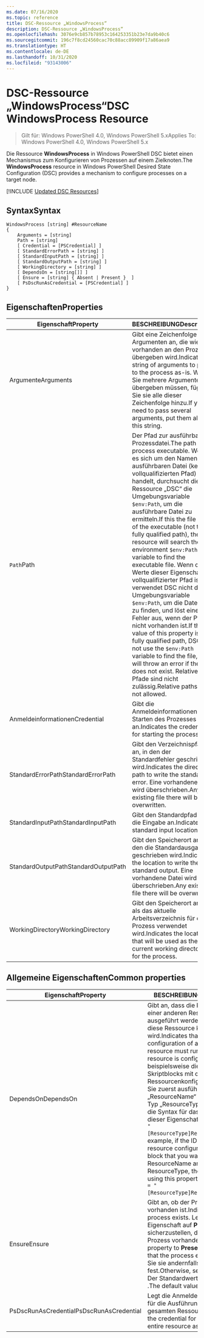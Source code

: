 ```yaml
---
ms.date: 07/16/2020
ms.topic: reference
title: DSC-Ressource „WindowsProcess“
description: DSC-Ressource „WindowsProcess“
ms.openlocfilehash: 3076e9cb857b78953c164253351b23e7da9b40c6
ms.sourcegitcommit: 196c7f8cd24560cac70c88acc89909f17a86aea9
ms.translationtype: HT
ms.contentlocale: de-DE
ms.lasthandoff: 10/31/2020
ms.locfileid: "93143006"
---
```

# <a name="dsc-windowsprocess-resource"></a><span data-ttu-id="1daf6-103">DSC-Ressource „WindowsProcess“</span><span class="sxs-lookup"><span data-stu-id="1daf6-103">DSC WindowsProcess Resource</span></span>

> <span data-ttu-id="1daf6-104">Gilt für: Windows PowerShell 4.0, Windows PowerShell 5.x</span><span class="sxs-lookup"><span data-stu-id="1daf6-104">Applies To: Windows PowerShell 4.0, Windows PowerShell 5.x</span></span>

<span data-ttu-id="1daf6-105">Die Ressource **WindowsProcess** in Windows PowerShell DSC bietet einen Mechanismus zum Konfigurieren von Prozessen auf einem Zielknoten.</span><span class="sxs-lookup"><span data-stu-id="1daf6-105">The **WindowsProcess** resource in Windows PowerShell Desired State Configuration (DSC) provides a mechanism to configure processes on a target node.</span></span>

[!INCLUDE [Updated DSC Resources](../../../../../includes/dsc-resources.md)]

## <a name="syntax"></a><span data-ttu-id="1daf6-106">Syntax</span><span class="sxs-lookup"><span data-stu-id="1daf6-106">Syntax</span></span>

```Syntax
WindowsProcess [string] #ResourceName
{
    Arguments = [string]
    Path = [string]
    [ Credential = [PSCredential] ]
    [ StandardErrorPath = [string] ]
    [ StandardInputPath = [string] ]
    [ StandardOutputPath = [string] ]
    [ WorkingDirectory = [string] ]
    [ DependsOn = [string[]] ]
    [ Ensure = [string] { Absent | Present }  ]
    [ PsDscRunAsCredential = [PSCredential] ]
}
```

## <a name="properties"></a><span data-ttu-id="1daf6-107">Eigenschaften</span><span class="sxs-lookup"><span data-stu-id="1daf6-107">Properties</span></span>

|<span data-ttu-id="1daf6-108">Eigenschaft</span><span class="sxs-lookup"><span data-stu-id="1daf6-108">Property</span></span> |<span data-ttu-id="1daf6-109">BESCHREIBUNG</span><span class="sxs-lookup"><span data-stu-id="1daf6-109">Description</span></span> |
|---|---|
|<span data-ttu-id="1daf6-110">Argumente</span><span class="sxs-lookup"><span data-stu-id="1daf6-110">Arguments</span></span> |<span data-ttu-id="1daf6-111">Gibt eine Zeichenfolge von Argumenten an, die wie vorhanden an den Prozess übergeben wird.</span><span class="sxs-lookup"><span data-stu-id="1daf6-111">Indicates a string of arguments to pass to the process as-is.</span></span> <span data-ttu-id="1daf6-112">Wenn Sie mehrere Argumente übergeben müssen, fügen Sie sie alle dieser Zeichenfolge hinzu.</span><span class="sxs-lookup"><span data-stu-id="1daf6-112">If you need to pass several arguments, put them all in this string.</span></span> |
|<span data-ttu-id="1daf6-113">`Path`</span><span class="sxs-lookup"><span data-stu-id="1daf6-113">Path</span></span> |<span data-ttu-id="1daf6-114">Der Pfad zur ausführbaren Prozessdatei.</span><span class="sxs-lookup"><span data-stu-id="1daf6-114">The path to the process executable.</span></span> <span data-ttu-id="1daf6-115">Wenn es sich um den Namen der ausführbaren Datei (keinen vollqualifizierten Pfad) handelt, durchsucht die Ressource „DSC“ die Umgebungsvariable `$env:Path`, um die ausführbare Datei zu ermitteln.</span><span class="sxs-lookup"><span data-stu-id="1daf6-115">If this the file name of the executable (not the fully qualified path), the DSC resource will search the environment `$env:Path` variable to find the executable file.</span></span> <span data-ttu-id="1daf6-116">Wenn der Werte dieser Eigenschaft ein vollqualifizierter Pfad ist, verwendet DSC nicht die Umgebungsvariable `$env:Path`, um die Dateien zu finden, und löst einen Fehler aus, wenn der Pfad nicht vorhanden ist.</span><span class="sxs-lookup"><span data-stu-id="1daf6-116">If the value of this property is a fully qualified path, DSC will not use the `$env:Path` variable to find the file, and will throw an error if the path does not exist.</span></span> <span data-ttu-id="1daf6-117">Relative Pfade sind nicht zulässig.</span><span class="sxs-lookup"><span data-stu-id="1daf6-117">Relative paths are not allowed.</span></span> |
|<span data-ttu-id="1daf6-118">Anmeldeinformationen</span><span class="sxs-lookup"><span data-stu-id="1daf6-118">Credential</span></span> |<span data-ttu-id="1daf6-119">Gibt die Anmeldeinformationen zum Starten des Prozesses an.</span><span class="sxs-lookup"><span data-stu-id="1daf6-119">Indicates the credentials for starting the process.</span></span> |
|<span data-ttu-id="1daf6-120">StandardErrorPath</span><span class="sxs-lookup"><span data-stu-id="1daf6-120">StandardErrorPath</span></span> |<span data-ttu-id="1daf6-121">Gibt den Verzeichnispfad an, in den der Standardfehler geschrieben wird.</span><span class="sxs-lookup"><span data-stu-id="1daf6-121">Indicates the directory path to write the standard error.</span></span> <span data-ttu-id="1daf6-122">Eine vorhandene Datei wird überschrieben.</span><span class="sxs-lookup"><span data-stu-id="1daf6-122">Any existing file there will be overwritten.</span></span> |
|<span data-ttu-id="1daf6-123">StandardInputPath</span><span class="sxs-lookup"><span data-stu-id="1daf6-123">StandardInputPath</span></span> |<span data-ttu-id="1daf6-124">Gibt den Standardpfad für die Eingabe an.</span><span class="sxs-lookup"><span data-stu-id="1daf6-124">Indicates the standard input location.</span></span> |
|<span data-ttu-id="1daf6-125">StandardOutputPath</span><span class="sxs-lookup"><span data-stu-id="1daf6-125">StandardOutputPath</span></span> |<span data-ttu-id="1daf6-126">Gibt den Speicherort an, in den die Standardausgabe geschrieben wird.</span><span class="sxs-lookup"><span data-stu-id="1daf6-126">Indicates the location to write the standard output.</span></span> <span data-ttu-id="1daf6-127">Eine vorhandene Datei wird überschrieben.</span><span class="sxs-lookup"><span data-stu-id="1daf6-127">Any existing file there will be overwritten.</span></span> |
|<span data-ttu-id="1daf6-128">WorkingDirectory</span><span class="sxs-lookup"><span data-stu-id="1daf6-128">WorkingDirectory</span></span> |<span data-ttu-id="1daf6-129">Gibt den Speicherort an, der als das aktuelle Arbeitsverzeichnis für den Prozess verwendet wird.</span><span class="sxs-lookup"><span data-stu-id="1daf6-129">Indicates the location that will be used as the current working directory for the process.</span></span> |

## <a name="common-properties"></a><span data-ttu-id="1daf6-130">Allgemeine Eigenschaften</span><span class="sxs-lookup"><span data-stu-id="1daf6-130">Common properties</span></span>

|<span data-ttu-id="1daf6-131">Eigenschaft</span><span class="sxs-lookup"><span data-stu-id="1daf6-131">Property</span></span> |<span data-ttu-id="1daf6-132">BESCHREIBUNG</span><span class="sxs-lookup"><span data-stu-id="1daf6-132">Description</span></span> |
|---|---|
|<span data-ttu-id="1daf6-133">DependsOn</span><span class="sxs-lookup"><span data-stu-id="1daf6-133">DependsOn</span></span> |<span data-ttu-id="1daf6-134">Gibt an, dass die Konfiguration einer anderen Ressource ausgeführt werden muss, bevor diese Ressource konfiguriert wird.</span><span class="sxs-lookup"><span data-stu-id="1daf6-134">Indicates that the configuration of another resource must run before this resource is configured.</span></span> <span data-ttu-id="1daf6-135">Wenn beispielsweise die ID des Skriptblocks mit der Ressourcenkonfiguration, den Sie zuerst ausführen möchten, „ResourceName“ und dessen Typ „ResourceType“ ist, lautet die Syntax für das Verwenden dieser Eigenschaft `DependsOn = "[ResourceType]ResourceName"`.</span><span class="sxs-lookup"><span data-stu-id="1daf6-135">For example, if the ID of the resource configuration script block that you want to run first is ResourceName and its type is ResourceType, the syntax for using this property is `DependsOn = "[ResourceType]ResourceName"`.</span></span> |
|<span data-ttu-id="1daf6-136">Ensure</span><span class="sxs-lookup"><span data-stu-id="1daf6-136">Ensure</span></span> |<span data-ttu-id="1daf6-137">Gibt an, ob der Prozess vorhanden ist.</span><span class="sxs-lookup"><span data-stu-id="1daf6-137">Indicates if the process exists.</span></span> <span data-ttu-id="1daf6-138">Legen Sie diese Eigenschaft auf **Present** fest, um sicherzustellen, dass der Prozess vorhanden ist.</span><span class="sxs-lookup"><span data-stu-id="1daf6-138">Set this property to **Present** to ensure that the process exists.</span></span> <span data-ttu-id="1daf6-139">Legen Sie sie andernfalls auf **Absent** fest.</span><span class="sxs-lookup"><span data-stu-id="1daf6-139">Otherwise, set it to **Absent** .</span></span> <span data-ttu-id="1daf6-140">Der Standardwert ist **Present** .</span><span class="sxs-lookup"><span data-stu-id="1daf6-140">The default value is **Present** .</span></span> |
|<span data-ttu-id="1daf6-141">PsDscRunAsCredential</span><span class="sxs-lookup"><span data-stu-id="1daf6-141">PsDscRunAsCredential</span></span> |<span data-ttu-id="1daf6-142">Legt die Anmeldeinformationen für die Ausführung der gesamten Ressource fest.</span><span class="sxs-lookup"><span data-stu-id="1daf6-142">Sets the credential for running the entire resource as.</span></span> |
